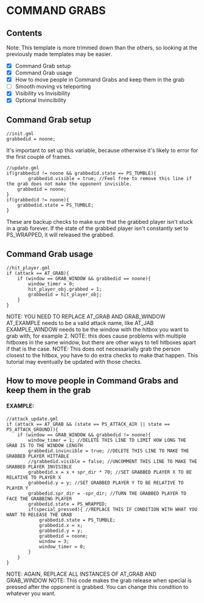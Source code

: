 # COMMAND GRABS

## Contents

Note: This template is more trimmed down than the others, so looking at the previously made templates may be easier.
 - [x] Command Grab setup
 - [x] Command Grab usage
 - [x] How to move people in Command Grabs and keep them in the grab
 - [ ] Smooth moving vs teleporting
 - [x] Visibility vs Invisibility
 - [x] Optional Invincibility
 
## Command Grab setup
```
//init.gml
grabbedid = noone;
```
It's important to set up this variable, because otherwise it's likely to error for the first couple of frames.

```
//update.gml
if(grabbedid != noone && grabbedid.state == PS_TUMBLE){
        grabbedid.visible = true; //Feel free to remove this line if the grab does not make the opponent invisible.
	grabbedid = noone;
}
if(grabbedid != noone){
	grabbedid.state = PS_TUMBLE;
}
```
These are backup checks to make sure that the grabbed player isn't stuck in a grab forever. If the state of the grabbed player isn't constantly set to PS_WRAPPED, it will released the grabbed.

## Command Grab usage
```
//hit_player.gml
if (attack == AT_GRAB){
    if (window == GRAB_WINDOW && grabbedid == noone){
        window_timer = 0;
        hit_player_obj.grabbed = 1;
        grabbedid = hit_player_obj;
    }
}
```
NOTE: YOU NEED TO REPLACE AT_GRAB AND GRAB_WINDOW
AT_EXAMPLE needs to be a valid attack name, like AT_JAB
EXAMPLE_WINDOW needs to be the window with the hitbox you want to grab with, for example 2. NOTE: this does cause problems with multiple hitboxes in the same window, but there are other ways to tell hitboxes apart if that is the case.
NOTE: This does not necessarially grab the person closest to the hitbox, you have to do extra checks to make that happen. This tutorial may eventually be updated with those checks.

## How to move people in Command Grabs and keep them in the grab
#### EXAMPLE:
```
//attack_update.gml
if (attack == AT_GRAB && (state == PS_ATTACK_AIR || state == PS_ATTACK_GROUND)){
    if (window == GRAB_WINDOW && grabbedid != noone){
        window_timer = 1; //DELETE THIS LINE TO LIMIT HOW LONG THE GRAB IS TO THE WINDOW LENGTH
        grabbedid.invincible = true; //DELETE THIS LINE TO MAKE THE GRABBED PLAYER HITTABLE
        //grabbedid.visible = false; //UNCOMMENT THIS LINE TO MAKE THE GRABBED PLAYER INVISIBLE
        grabbedid.x = x + spr_dir * 70; //SET GRABBED PLAYER X TO BE RELATIVE TO PLAYER X
        grabbedid.y = y; //SET GRABBED PLAYER Y TO BE RELATIVE TO PLAYER Y
        grabbedid.spr_dir = -spr_dir; //TURN THE GRABBED PLAYER TO FACE THE GRABBING PLAYER
        grabbedid.state = PS_WRAPPED;
        if(special_pressed){ //REPLACE THIS IF CONDITION WITH WHAT YOU WANT TO RELEASE THE GRAB
            grabbedid.state = PS_TUMBLE;
            grabbedid.x = x;
            grabbedid.y = y;
            grabbedid = noone;
            window = 3;
            window_timer = 0;
        }
    }
}
```
NOTE: AGAIN, REPLACE ALL INSTANCES OF AT_GRAB AND GRAB_WINDOW
NOTE: This code makes the grab release when special is pressed after the opponent is grabbed. You can change this condition to whatever you want.
